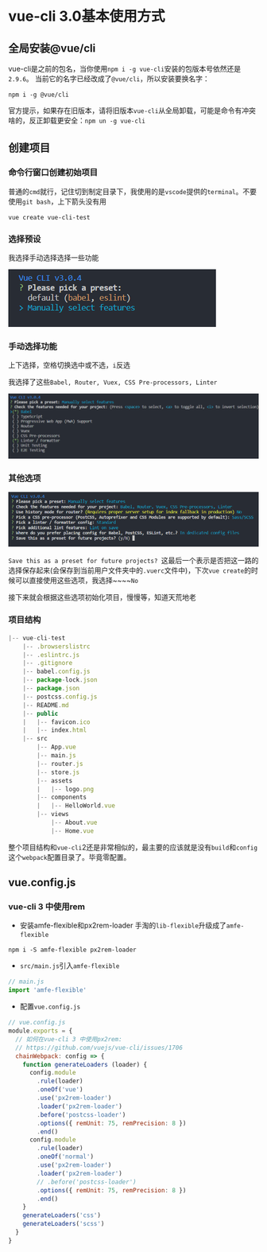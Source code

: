 # vue-cli 3.0基本使用方式

## 全局安装@vue/cli
vue-cli是之前的包名，当你使用`npm i -g vue-cli`安装的包版本号依然还是`2.9.6`。 当前它的名字已经改成了`@vue/cli`，所以安装要换名字：
```shell
npm i -g @vue/cli
```
官方提示，如果存在旧版本，请将旧版本`vue-cli`从全局卸载，可能是命令有冲突啥的，反正卸载更安全：`npm un -g vue-cli`

## 创建项目
### 命令行窗口创建初始项目
普通的`cmd`就行，记住切到制定目录下，我使用的是`vscode`提供的`terminal`。不要使用`git bash`，上下箭头没有用
```shell
vue create vue-cli-test
```
### 选择预设
我选择手动选择选择一些功能

![](../images/vue_create_pick_preset.png)

### 手动选择功能
上下选择，空格切换选中或不选，`i`反选

我选择了这些`Babel, Router, Vuex, CSS Pre-processors, Linter`

![](../images/vue_create_manually_select_features.png)


### 其他选项
![](../images/vue_create_all_options.png)

`Save this as a preset for future projects? `这最后一个表示是否把这一路的选择保存起来(会保存到当前用户文件夹中的`.vuerc`文件中)，下次`vue create`的时候可以直接使用这些选项，我选择~~~~`No`

接下来就会根据这些选项初始化项目，慢慢等，知道天荒地老

### 项目结构
```javascript
|-- vue-cli-test
    |-- .browserslistrc
    |-- .eslintrc.js
    |-- .gitignore
    |-- babel.config.js
    |-- package-lock.json
    |-- package.json
    |-- postcss.config.js
    |-- README.md
    |-- public
    |   |-- favicon.ico
    |   |-- index.html
    |-- src
        |-- App.vue
        |-- main.js
        |-- router.js
        |-- store.js
        |-- assets
        |   |-- logo.png
        |-- components
        |   |-- HelloWorld.vue
        |-- views
            |-- About.vue
            |-- Home.vue
```

整个项目结构和`vue-cli`2还是非常相似的，最主要的应该就是没有`build`和`config`这个`webpack`配置目录了。毕竟零配置。

## vue.config.js
### vue-cli 3 中使用rem
- 安装amfe-flexible和px2rem-loader
手淘的`lib-flexible`升级成了`amfe-flexible`
```shell
npm i -S amfe-flexible px2rem-loader
```

- `src/main.js`引入`amfe-flexible`
```javascript
// main.js
import 'amfe-flexible'
```

- 配置`vue.config.js`
```javascript
// vue.config.js
module.exports = {
  // 如何在vue-cli 3 中使用px2rem: 
  // https://github.com/vuejs/vue-cli/issues/1706
  chainWebpack: config => {
    function generateLoaders (loader) {
      config.module
        .rule(loader)
        .oneOf('vue')
        .use('px2rem-loader')
        .loader('px2rem-loader')
        .before('postcss-loader')
        .options({ remUnit: 75, remPrecision: 8 })
        .end()
      config.module
        .rule(loader)
        .oneOf('normal')
        .use('px2rem-loader')
        .loader('px2rem-loader')
        // .before('postcss-loader')
        .options({ remUnit: 75, remPrecision: 8 })
        .end()
    }
    generateLoaders('css')
    generateLoaders('scss')
  }
}
```